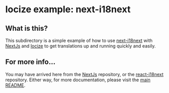 # locize example: next-i18next

## What is this?

This subdirectory is a simple example of how to use [next-i18next](https://github.com/isaachinman/next-i18next) with [NextJs](https://github.com/zeit/next.js) and [locize](https://locize.com) to get translations up and running quickly and easily.

## For more info...

You may have arrived here from the [NextJs](https://github.com/zeit/next.js) repository, or the [react-i18next](https://github.com/i18next/react-i18next/) repository. Either way, for more documentation, please visit the [main README](https://github.com/isaachinman/next-i18next).
